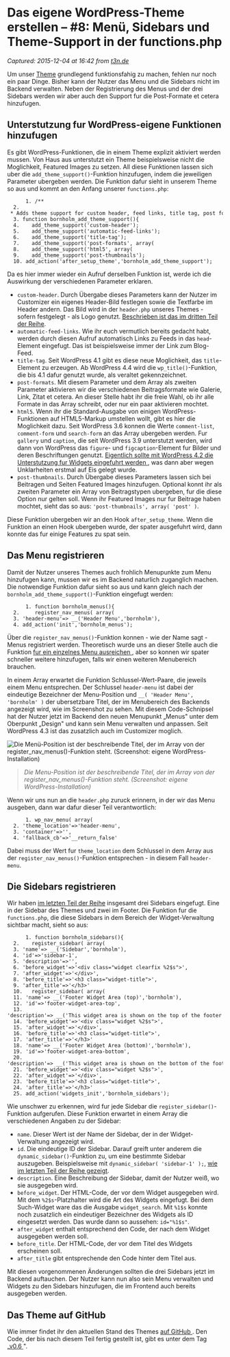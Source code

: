 # Das eigene WordPress-Theme erstellen – #8: Menü, Sidebars und Theme-Support in der functions.php

_Captured: 2015-12-04 at 16:42 from [t3n.de](http://t3n.de/news/wordpress-theme-menue-und-sidebar-registrieren-650162/)_

Um unser [Theme](http://t3n.de/tag/templates) grundlegend funktionsfahig zu machen, fehlen nur noch ein paar Dinge. Bisher kann der Nutzer das Menu und die Sidebars nicht im Backend verwalten. Neben der Registrierung des Menus und der drei Sidebars werden wir aber auch den Support fur die Post-Formate et cetera hinzufugen.

## Unterstutzung fur WordPress-eigene Funktionen hinzufugen

Es gibt WordPress-Funktionen, die in einem Theme explizit aktiviert werden mussen. Von Haus aus unterstutzt ein Theme beispielsweise nicht die Moglichkeit, Featured Images zu setzen. All diese Funktionen lassen sich uber die `add_theme_support()`-Funktion hinzufugen, indem die jeweiligen Parameter ubergeben werden. Die Funktion dafur sieht in unserem Theme so aus und kommt an den Anfang unserer `functions.php`:
    
          1. /**
      2.  * Adds theme support for custom header, feed links, title tag, post formats, HTML5 and post thumbnails
      3. function bornholm_add_theme_support(){
      4. 	add_theme_support('custom-header');
      5. 	add_theme_support('automatic-feed-links');
      6. 	add_theme_support('title-tag');
      7. 	add_theme_support('post-formats', array(
      8. 	add_theme_support('html5', array(
      9. 	add_theme_support('post-thumbnails');
      10. add_action('after_setup_theme','bornholm_add_theme_support');

Da es hier immer wieder ein Aufruf derselben Funktion ist, werde ich die Auswirkung der verschiedenen Parameter erklaren.

  * `custom-header`. Durch Übergabe dieses Parameters kann der Nutzer im Customizer ein eigenes Header-Bild festlegen sowie die Textfarbe im Header andern. Das Bild wird in der `header.php` unseres Themes - sofern festgelegt - als Logo genutzt. [Beschrieben ist das im dritten Teil der Reihe](http://t3n.de/news/t3n-guide-wordpress-theme-teil-3-alternative-startseite-galerie-teaser-558172/).
  * `automatic-feed-links`. Wie ihr euch vermutlich bereits gedacht habt, werden durch diesen Aufruf automatisch Links zu Feeds in das `head`-Element eingefugt. Das ist beispielsweise immer der Link zum Blog-Feed.
  * `title-tag`. Seit WordPress 4.1 gibt es diese neue Moglichkeit, das `title`-Element zu erzeugen. Ab WordPress 4.4 wird die `wp_title()`-Funktion, die bis 4.1 dafur genutzt wurde, als veraltet gekennzeichnet.
  * `post-formats`. Mit diesem Parameter und dem Array als zweiten Parameter aktivieren wir die verschiedenen Beitragsformate wie Galerie, Link, Zitat et cetera. An dieser Stelle habt ihr die freie Wahl, ob ihr alle Formate in das Array schreibt, oder nur ein paar aktivieren mochtet.
  * `html5`. Wenn ihr die Standard-Ausgabe von einigen WordPress-Funktionen auf HTML5-Markup umstellen wollt, gibt es hier die Moglichkeit dazu. Seit WordPress 3.6 konnen die Werte `comment-list`, `comment-form` und `search-form` an das Array ubergeben werden. Fur `gallery` und `caption`, die seit WordPress 3.9 unterstutzt werden, wird dann von WordPress das `figure`\- und `figcaption`-Element fur Bilder und deren Beschriftungen genutzt. [Eigentlich sollte mit WordPress 4.2 die Unterstutzung fur Widgets eingefuhrt werden ](https://make.wordpress.org/core/2015/03/11/html5-widgets-in-wordpress-4-2/), was dann aber wegen Unklarheiten erstmal auf Eis gelegt wurde.
  * `post-thumbnails`. Durch Übergabe dieses Parameters lassen sich bei Beitragen und Seiten Featured Images hinzufugen. Optional konnt ihr als zweiten Parameter ein Array von Beitragstypen ubergeben, fur die diese Option nur gelten soll. Wenn ihr Featured Images nur fur Beitrage haben mochtet, sieht das so aus: `'post-thumbnails', array( 'post' )`.

Diese Funktion ubergeben wir an den Hook `after_setup_theme`. Wenn die Funktion an einen Hook ubergeben wurde, der spater ausgefuhrt wird, dann konnte das fur einige Features zu spat sein.

## Das Menu registrieren

Damit der Nutzer unseres Themes auch frohlich Menupunkte zum Menu hinzufugen kann, mussen wir es im Backend naturlich zuganglich machen. Die notwendige Funktion dafur sieht so aus und kann gleich nach der `bornholm_add_theme_support()`-Funktion eingefugt werden:
    
          1. function bornholm_menus(){
      2.     register_nav_menus( array(
      3. 'header-menu'=> __('Header Menu','bornholm'),
      4. add_action('init','bornholm_menus');

Über die `register_nav_menus()`-Funktion konnen - wie der Name sagt - Menus registriert werden. Theoretisch wurde uns an dieser Stelle auch die Funktion [fur ein einzelnes Menu ausreichen ](https://developer.wordpress.org/reference/functions/register_nav_menu/), aber so konnen wir spater schneller weitere hinzufugen, falls wir einen weiteren Menubereich brauchen.

In einem Array erwartet die Funktion Schlussel-Wert-Paare, die jeweils einem Menu entsprechen. Der Schlussel `header-menu` ist dabei der eindeutige Bezeichner der Menu-Position und `__( 'Header Menu', 'bornholm' )` der ubersetzbare Titel, der im Menubereich des Backends angezeigt wird, wie im Screenshot zu sehen. Mit diesem Code-Schnipsel hat der Nutzer jetzt im Backend den neuen Menupunkt „Menus" unter dem Oberpunkt „Design" und kann sein Menu verwalten und anpassen. Seit WordPress 4.3 ist das zusatzlich auch im Customizer moglich.

![Die Menü-Position ist der beschreibende Titel, der im Array von der register_nav_menus\(\)-Funktion steht. \(Screenshot: eigene WordPress-Installation\)](http://t3n.de/news/wp-content/uploads/2015/10/wordpress-theme-menue-position-595x332.jpg)

> _Die Menu-Position ist der beschreibende Titel, der im Array von der register_nav_menus()-Funktion steht. (Screenshot: eigene WordPress-Installation)_

Wenn wir uns nun an die `header.php` zuruck erinnern, in der wir das Menu ausgeben, dann war dafur dieser Teil verantwortlich:
    
          1. wp_nav_menu( array(
      2. 'theme_location'=>'header-menu',
      3. 'container'=>'',
      4. 'fallback_cb'=>'__return_false'

Dabei muss der Wert fur `theme_location` dem Schlussel in dem Array aus der `register_nav_menus()`-Funktion entsprechen - in diesem Fall `header-menu`.

## Die Sidebars registrieren

Wir haben [im letzten Teil der Reihe](http://t3n.de/news/wordpress-theme-erstellen-sidebar-und-footer-648235/) insgesamt drei Sidebars eingefugt. Eine in der Sidebar des Themes und zwei im Footer. Die Funktion fur die `functions.php`, die diese Sidebars in dem Bereich der Widget-Verwaltung sichtbar macht, sieht so aus:
    
          1. function bornholm_sidebars(){
      2. 	register_sidebar( array(
      3. 'name'=> __('Sidebar','bornholm'),
      4. 'id'=>'sidebar-1',
      5. 'description'=>'',
      6. 'before_widget'=>'<div class="widget clearfix %2$s">',
      7. 'after_widget'=>'</div>',
      8. 'before_title'=>'<h3 class="widget-title">',
      9. 'after_title'=>'</h3>'
      10. 	register_sidebar( array(
      11. 'name'=> __('Footer Widget Area (top)','bornholm'),
      12. 'id'=>'footer-widget-area-top',
      13. 'description'=> __('This widget area is shown on the top of the footer','bornholm'),
      14. 'before_widget'=>'<div class="widget %2$s">',
      15. 'after_widget'=>'</div>',
      16. 'before_title'=>'<h3 class="widget-title">',
      17. 'after_title'=>'</h3>'
      18. 'name'=> __('Footer Widget Area (bottom)','bornholm'),
      19. 'id'=>'footer-widget-area-bottom',
      20. 'description'=> __('This widget area is shown on the bottom of the footer','bornholm'),
      21. 'before_widget'=>'<div class="widget %2$s">',
      22. 'after_widget'=>'</div>',
      23. 'before_title'=>'<h3 class="widget-title">',
      24. 'after_title'=>'</h3>'
      25. add_action('widgets_init','bornholm_sidebars');

Wie unschwer zu erkennen, wird fur jede Sidebar die `register_sidebar()`-Funktion aufgerufen. Diese Funktion erwartet in einem Array die verschiedenen Angaben zu der Sidebar:

  * `name`. Dieser Wert ist der Name der Sidebar, der in der Widget-Verwaltung angezeigt wird.
  * `id`. Die eindeutige ID der Sidebar. Darauf greift unter anderem die `dynamic_sidebar()`-Funktion zu, um eine bestimmte Sidebar auszugeben. Beispielsweise mit `dynamic_sidebar( 'sidebar-1' );`, [wie im letzten Teil der Reihe gezeigt](http://t3n.de/news/wordpress-theme-erstellen-sidebar-und-footer-648235/).
  * `description`. Eine Beschreibung der Sidebar, damit der Nutzer weiß, wo sie ausgegeben wird.
  * `before_widget`. Der HTML-Code, der vor dem Widget ausgegeben wird. Mit dem `%2$s`-Platzhalter wird die Art des Widgets eingefugt. Bei dem Such-Widget ware das die Ausgabe `widget_search`. Mit `%1$s` konnte noch zusatzlich ein eindeutiger Bezeichner des Widgets als ID eingesetzt werden. Das wurde dann so aussehen: `id="%1$s"`.
  * `after_widget` enthalt entsprechend den Code, der nach dem Widget ausgegeben werden soll.
  * `before_title`. Der HTML-Code, der vor dem Titel des Widgets erscheinen soll.
  * `after_title` gibt entsprechende den Code hinter dem Titel aus.

Mit diesen vorgenommenen Änderungen sollten die drei Sidebars jetzt im Backend auftauchen. Der Nutzer kann nun also sein Menu verwalten und Widgets zu den Sidebars hinzufugen, die im Frontend auch bereits ausgegeben werden.

## Das Theme auf GitHub

Wie immer findet ihr den aktuellen Stand des Themes [auf GitHub ](https://github.com/FlorianBrinkmann/Bornholm-Artikelreihe). Den Code, der bis nach diesem Teil fertig gestellt ist, gibt es unter dem Tag „[v0.6 ](https://github.com/FlorianBrinkmann/Bornholm-Artikelreihe/tree/v0.6)".


